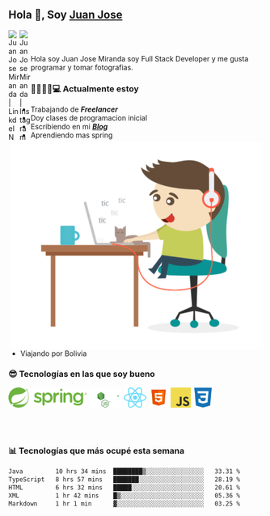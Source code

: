 ## Hola 👋, Soy [Juan Jose](http://juanjoses.me)

<a href="https://www.linkedin.com/in/juanjosemirandam/">
  <img align="left" alt="Juan Jose Miranda | LinkdeIN" width="22px" src="https://cdn.jsdelivr.net/npm/simple-icons@v3/icons/linkedin.svg" />
</a>

<a href="https://www.instagram.com/juan.jose.miranda/">
  <img align="left" alt="Juan Jose Miranda | Instagram" width="22px" src="https://cdn.jsdelivr.net/npm/simple-icons@v3/icons/instagram.svg" />
</a>

<br /> <br />

Hola soy Juan Jose Miranda soy Full Stack Developer y me gusta programar y tomar fotografias.

<img align="right" alt="GIF" src="./images/gif-juanjose.gif" width="500" max-height="320" />

### 👨‍💻🕵‍♀💻 Actualmente estoy

- Trabajando de ***Freelancer***
- Doy clases de programacion inicial
- Escribiendo en mi ***[Blog](http://juanjoses.me)***
- Aprendiendo mas spring
- Viajando por Bolivia 

### 😎 Tecnologías en las que soy bueno

<code><img alt="Spring" height="40px" src="./images/spring-icon.svg"/></code>
<code><img alt="NodeJS" height="40px" src="./images/nodejs-icon.svg" /></code>
<code><img alt="ReactJS" height="40px" src="./images/react-icon.svg" /></code>
<code><img alt="HTML5" height="40px" src="./images/html-icon.png" /></code>
<code><img alt="JavaScript" height="40px" src="./images/js-icon.png"  /></code>
<code><img alt="CSS3" height="40px" src="./images/css-icon.png" /></code>

<br/><br/>

### 📊 Tecnologías que más ocupé esta semana

<!--START_SECTION:waka-->
```text
Java         10 hrs 34 mins  ████████▒░░░░░░░░░░░░░░░░   33.31 % 
TypeScript   8 hrs 57 mins   ███████░░░░░░░░░░░░░░░░░░   28.19 % 
HTML         6 hrs 32 mins   █████░░░░░░░░░░░░░░░░░░░░   20.61 % 
XML          1 hr 42 mins    █▒░░░░░░░░░░░░░░░░░░░░░░░   05.36 % 
Markdown     1 hr 1 min      ▓░░░░░░░░░░░░░░░░░░░░░░░░   03.25 % 
```
<!--END_SECTION:waka-->

<!-- ### 📌🤓 Últimos artículos en mi blog -->